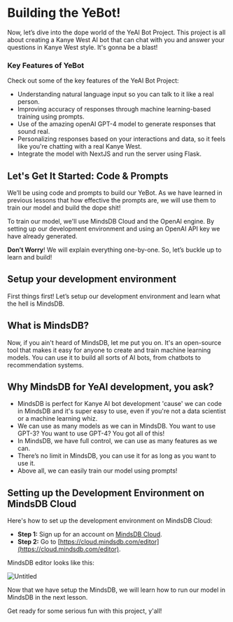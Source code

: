 # Building the YeBot!

Now, let’s dive into the dope world of the YeAI Bot Project. This project is all about creating a Kanye West AI bot that can chat with you and answer your questions in Kanye West style. It's gonna be a blast!

### Key Features of YeBot

Check out some of the key features of the YeAI Bot Project:

- Understanding natural language input so you can talk to it like a real person.
- Improving accuracy of responses through machine learning-based training using prompts.
- Use of the amazing openAI GPT-4 model to generate responses that sound real.
- Personalizing responses based on your interactions and data, so it feels like you're chatting with a real Kanye West.
- Integrate the model with NextJS and run the server using Flask.

## Let's Get It Started: Code & Prompts

We’ll be using code and prompts to build our YeBot. As we have learned in previous lessons that how effective the prompts are, we will use them to train our model and build the dope shit!

To train our model, we'll use MindsDB Cloud and the OpenAI engine. By setting up our development environment and using an OpenAI API key we have already generated.

**Don’t Worry**! We will explain everything one-by-one. So, let’s buckle up to learn and build!

## Setup your development environment

First things first! Let’s setup our development environment and learn what the hell is MindsDB.

## **What is MindsDB?**

Now, if you ain't heard of MindsDB, let me put you on. It's an open-source tool that makes it easy for anyone to create and train machine learning models. You can use it to build all sorts of AI bots, from chatbots to recommendation systems.

## Why MindsDB for YeAI development, you ask?

- MindsDB is perfect for Kanye AI bot development 'cause' we can code in MindsDB and it's super easy to use, even if you're not a data scientist or a machine learning whiz.
- We can use as many models as we can in MindsDB. You want to use GPT-3? You want to use GPT-4? You got all of this!
- In MindsDB, we have full control, we can use as many features as we can.
- There’s no limit in MindsDB, you can use it for as long as you want to use it.
- Above all, we can easily train our model using prompts!

## **Setting up the Development Environment on MindsDB Cloud**

Here's how to set up the development environment on MindsDB Cloud:

- **Step 1:** Sign up for an account on [MindsDB Cloud](https://cloud.mindsdb.com/login?utm_medium=referral&utm_source=medium&utm_campaign=twitter-chatbot-tutorial-2023-03).
- **Step 2:** Go to [https://cloud.mindsdb.com/editor](https://cloud.mindsdb.com/editor).

MindsDB editor looks like this: 

![Untitled](Building%20the%20YeBot!%203dd9862e53234b329875e7c69ae64c11/Untitled.png)

Now that we have setup the MindsDB, we will learn how to run our model in MindsDB in the next lesson.

Get ready for some serious fun with this project, y'all!